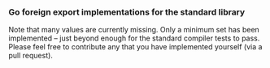 ### Go foreign export implementations for the standard library

Note that many values are currently missing. Only a minimum set has been implemented – just beyond enough for the standard compiler tests to pass. Please feel free to contribute any that you have implemented yourself (via a pull request).